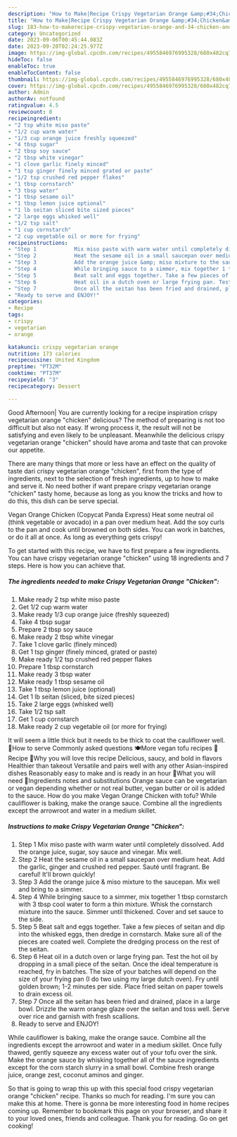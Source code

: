 ```yaml
---
description: "How to Make|Recipe Crispy Vegetarian Orange &amp;#34;Chicken&amp;#34; {That is Delicious"
title: "How to Make|Recipe Crispy Vegetarian Orange &amp;#34;Chicken&amp;#34; {That is Delicious"
slug: 183-how-to-makerecipe-crispy-vegetarian-orange-and-34-chicken-and-34-that-is-delicious
category: Uncategorized
date: 2023-09-06T00:45:44.083Z
date: 2023-09-20T02:24:25.977Z
image: https://img-global.cpcdn.com/recipes/4955846976995328/680x482cq70/crispy-vegetarian-orange-chicken-recipe-main-photo.jpg
hideToc: false
enableToc: true
enableTocContent: false
thumbnail: https://img-global.cpcdn.com/recipes/4955846976995328/680x482cq70/crispy-vegetarian-orange-chicken-recipe-main-photo.jpg
cover: https://img-global.cpcdn.com/recipes/4955846976995328/680x482cq70/crispy-vegetarian-orange-chicken-recipe-main-photo.jpg
author: Admin
authorAv: notfound
ratingvalue: 4.5
reviewcount: 8
recipeingredient:
- "2 tsp white miso paste"
- "1/2 cup warm water"
- "1/3 cup orange juice freshly squeezed"
- "4 tbsp sugar"
- "2 tbsp soy sauce"
- "2 tbsp white vinegar"
- "1 clove garlic finely minced"
- "1 tsp ginger finely minced grated or paste"
- "1/2 tsp crushed red pepper flakes"
- "1 tbsp cornstarch"
- "3 tbsp water"
- "1 tbsp sesame oil"
- "1 tbsp lemon juice optional"
- "1 lb seitan sliced bite sized pieces"
- "2 large eggs whisked well"
- "1/2 tsp salt"
- "1 cup cornstarch"
- "2 cup vegetable oil or more for frying"
recipeinstructions:
- "Step 1            Mix miso paste with warm water until completely dissolved. Add the orange juice, sugar, soy sauce and vinegar. Mix well."
- "Step 2            Heat the sesame oil in a small saucepan over medium heat. Add the garlic, ginger and crushed red pepper. Sauté until fragrant. Be careful! It&#39;ll brown quickly!"
- "Step 3            Add the orange juice &amp; miso mixture to the saucepan. Mix well and bring to a simmer."
- "Step 4            While bringing sauce to a simmer, mix together 1 tbsp cornstarch with 3 tbsp cool water to form a thin mixture. Whisk the cornstarch mixture into the sauce. Simmer until thickened. Cover and set sauce to the side."
- "Step 5            Beat salt and eggs together. Take a few pieces of seitan and dip into the whisked eggs, then dredge in cornstarch. Make sure all of the pieces are coated well. Complete the dredging process on the rest of the seitan."
- "Step 6            Heat oil in a dutch oven or large frying pan. Test the hot oil by dropping in a small piece of the seitan. Once the ideal temperature is reached, fry in batches. The size of your batches will depend on the size of your frying pan (I do two using my large dutch oven). Fry until golden brown; 1-2 minutes per side. Place fried seitan on paper towels to drain excess oil."
- "Step 7            Once all the seitan has been fried and drained, place in a large bowl. Drizzle the warm orange glaze over the seitan and toss well. Serve over rice and garnish with fresh scallions."
- "Ready to serve and ENJOY!"
categories:
- Recipe
tags:
- crispy
- vegetarian
- orange

katakunci: crispy vegetarian orange 
nutrition: 173 calories
recipecuisine: United Kingdom
preptime: "PT32M"
cooktime: "PT37M"
recipeyield: "3"
recipecategory: Dessert

---
```



Good Afternoon| You are currently looking for a recipe inspiration crispy vegetarian orange &#34;chicken&#34; delicious? The method of preparing is not too difficult but also not easy. If wrong process it, the result will not be satisfying and even likely to be unpleasant. Meanwhile the delicious crispy vegetarian orange &#34;chicken&#34; should have aroma and taste that can provoke our appetite.






There are many things that more or less have an effect on the quality of taste dari crispy vegetarian orange &#34;chicken&#34;, first from the type of ingredients, next to the selection of fresh ingredients, up to how to make and serve it. No need bother if want prepare crispy vegetarian orange &#34;chicken&#34; tasty home, because as long as you know the tricks and how to do this, this dish can be serve  special.


Vegan Orange Chicken (Copycat Panda Express) Heat some neutral oil (think vegetable or avocado) in a pan over medium heat. Add the soy curls to the pan and cook until browned on both sides. You can work in batches, or do it all at once. As long as everything gets crispy!


To get started with this recipe, we have to first prepare a few ingredients. You can have crispy vegetarian orange &#34;chicken&#34; using 18 ingredients and 7 steps. Here is how you can achieve that.

<!--inarticleads1-->

##### The ingredients needed to make Crispy Vegetarian Orange &#34;Chicken&#34;:

1. Make ready 2 tsp white miso paste
1. Get 1/2 cup warm water
1. Make ready 1/3 cup orange juice (freshly squeezed)
1. Take 4 tbsp sugar
1. Prepare 2 tbsp soy sauce
1. Make ready 2 tbsp white vinegar
1. Take 1 clove garlic (finely minced)
1. Get 1 tsp ginger (finely minced, grated or paste)
1. Make ready 1/2 tsp crushed red pepper flakes
1. Prepare 1 tbsp cornstarch
1. Make ready 3 tbsp water
1. Make ready 1 tbsp sesame oil
1. Take 1 tbsp lemon juice (optional)
1. Get 1 lb seitan (sliced, bite sized pieces)
1. Take 2 large eggs (whisked well)
1. Take 1/2 tsp salt
1. Get 1 cup cornstarch
1. Make ready 2 cup vegetable oil (or more for frying)


It will seem a little thick but it needs to be thick to coat the cauliflower well. 🍚How to serve Commonly asked questions 🍽More vegan tofu recipes 📖 Recipe 💚Why you will love this recipe Delicious, saucy, and bold in flavors Healthier than takeout Versatile and pairs well with any other Asian-inspired dishes Reasonably easy to make and is ready in an hour 🍊What you will need 📃Ingredients notes and substitutions Orange sauce can be vegetarian or vegan depending whether or not real butter, vegan butter or oil is added to the sauce. How do you make Vegan Orange Chicken with tofu? While cauliflower is baking, make the orange sauce. Combine all the ingredients except the arrowroot and water in a medium skillet. 

<!--inarticleads2-->

##### Instructions to make Crispy Vegetarian Orange &#34;Chicken&#34;:

1. Step 1            Mix miso paste with warm water until completely dissolved. Add the orange juice, sugar, soy sauce and vinegar. Mix well.
1. Step 2            Heat the sesame oil in a small saucepan over medium heat. Add the garlic, ginger and crushed red pepper. Sauté until fragrant. Be careful! It&#39;ll brown quickly!
1. Step 3            Add the orange juice &amp; miso mixture to the saucepan. Mix well and bring to a simmer.
1. Step 4            While bringing sauce to a simmer, mix together 1 tbsp cornstarch with 3 tbsp cool water to form a thin mixture. Whisk the cornstarch mixture into the sauce. Simmer until thickened. Cover and set sauce to the side.
1. Step 5            Beat salt and eggs together. Take a few pieces of seitan and dip into the whisked eggs, then dredge in cornstarch. Make sure all of the pieces are coated well. Complete the dredging process on the rest of the seitan.
1. Step 6            Heat oil in a dutch oven or large frying pan. Test the hot oil by dropping in a small piece of the seitan. Once the ideal temperature is reached, fry in batches. The size of your batches will depend on the size of your frying pan (I do two using my large dutch oven). Fry until golden brown; 1-2 minutes per side. Place fried seitan on paper towels to drain excess oil.
1. Step 7            Once all the seitan has been fried and drained, place in a large bowl. Drizzle the warm orange glaze over the seitan and toss well. Serve over rice and garnish with fresh scallions.
1. Ready to serve and ENJOY!

While cauliflower is baking, make the orange sauce. Combine all the ingredients except the arrowroot and water in a medium skillet. Once fully thawed, gently squeeze any excess water out of your tofu over the sink. Make the orange sauce by whisking together all of the sauce ingredients except for the corn starch slurry in a small bowl. Combine fresh orange juice, orange zest, coconut aminos and ginger. 

So that is going to wrap this up with this special food crispy vegetarian orange &#34;chicken&#34; recipe. Thanks so much for reading. I'm sure you can make this at home. There is gonna be more interesting food in home recipes coming up. Remember to bookmark this page on your browser, and share it to your loved ones, friends and colleague. Thank you for reading. Go on get cooking!
